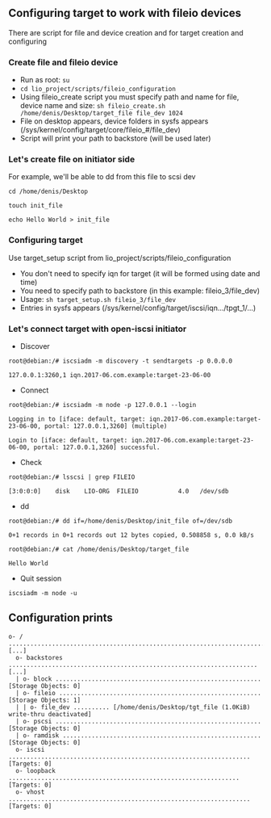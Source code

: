 ## Configuring target to work with fileio devices

There are script for file and device creation and for target creation and configuring

### Create file and fileio device

* Run as root: `su`
* `cd lio_project/scripts/fileio_configuration`
* Using fileio_create script you must specify path and name for file, device name and size: 
`sh fileio_create.sh /home/denis/Desktop/target_file file_dev 1024`
* File on desktop appears, device folders in sysfs appears (/sys/kernel/config/target/core/fileio_#/file_dev)
* Script will print your path to backstore (will be used later)

### Let's create file on initiator side

For example, we'll be able to dd from this file to scsi dev

`cd /home/denis/Desktop`

`touch init_file`

`echo Hello World > init_file`

### Configuring target

Use target_setup script from lio_project/scripts/fileio_configuration

* You don't need to specify iqn for target (it will be formed using date and time)
* You need to specify path to backstore (in this example: fileio_3/file_dev)
* Usage: `sh target_setup.sh fileio_3/file_dev`
* Entries in sysfs appears (/sys/kernel/config/target/iscsi/iqn.../tpgt_1/...)

### Let's connect target with open-iscsi initiator

* Discover

`root@debian:/# iscsiadm -m discovery -t sendtargets -p 0.0.0.0`

`127.0.0.1:3260,1 iqn.2017-06.com.example:target-23-06-00`

* Connect

`root@debian:/# iscsiadm -m node -p 127.0.0.1 --login`

`Logging in to [iface: default, target: iqn.2017-06.com.example:target-23-06-00, portal: 127.0.0.1,3260] (multiple)`

`Login to [iface: default, target: iqn.2017-06.com.example:target-23-06-00, portal: 127.0.0.1,3260] successful.`

* Check

`root@debian:/# lsscsi | grep FILEIO`

`[3:0:0:0]    disk    LIO-ORG  FILEIO           4.0   /dev/sdb `

* dd

`root@debian:/# dd if=/home/denis/Desktop/init_file of=/dev/sdb`

`0+1 records in
0+1 records out
12 bytes copied, 0.508858 s, 0.0 kB/s`

`root@debian:/# cat /home/denis/Desktop/target_file `

`Hello World`

* Quit session

`iscsiadm -m node -u`

## Configuration prints

    o- / ................................................................................ [...]
      o- backstores ..................................................................... [...]
      | o- block ......................................................... [Storage Objects: 0]
      | o- fileio ........................................................ [Storage Objects: 1]
      | | o- file_dev .......... [/home/denis/Desktop/tgt_file (1.0KiB) write-thru deactivated]
      | o- pscsi ......................................................... [Storage Objects: 0]
      | o- ramdisk ....................................................... [Storage Objects: 0]
      o- iscsi ................................................................... [Targets: 0]
      o- loopback ................................................................ [Targets: 0]
      o- vhost ................................................................... [Targets: 0]
